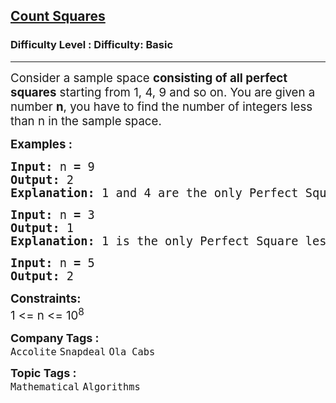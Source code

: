 <h2><a href="https://www.geeksforgeeks.org/problems/count-squares3649/1?page=1&difficulty=Basic&status=unsolved,attempted&sortBy=submissions">Count Squares</a></h2><h3>Difficulty Level : Difficulty: Basic</h3><hr><div class="problems_problem_content__Xm_eO"><p><span style="font-size: 14pt;">Consider a sample space <strong>consisting of all perfect squares</strong> starting from 1, 4, 9 and so on. You are given a number <strong>n</strong>, you have to find the number of integers less than n in the sample space.</span></p>
<p><span style="font-size: 14pt;"><strong>Examples :</strong></span></p>
<pre><span style="font-size: 14pt;"><strong>Input:</strong> n<strong> = </strong>9
<strong>Output: </strong>2
<strong>Explanation: </strong>1 and 4 are the only Perfect Squares less than 9. So, the Output is 2.</span></pre>
<pre><span style="font-size: 14pt;"><strong>Input:</strong> n<strong> = </strong>3
<strong>Output: </strong>1
<strong>Explanation: </strong>1 is the only Perfect Square less than 3. So, the Output is 1.<br></span></pre>
<pre><span style="font-size: 14pt;"><strong>Input:</strong> n<strong> = </strong>5
<strong>Output: </strong>2</span></pre>
<p><span style="font-size: 14pt;"><strong>Constraints:</strong></span><br><span style="font-size: 14pt;">1 &lt;= n &lt;= 10<sup>8</sup></span></p></div><p><span style=font-size:18px><strong>Company Tags : </strong><br><code>Accolite</code>&nbsp;<code>Snapdeal</code>&nbsp;<code>Ola Cabs</code>&nbsp;<br><p><span style=font-size:18px><strong>Topic Tags : </strong><br><code>Mathematical</code>&nbsp;<code>Algorithms</code>&nbsp;